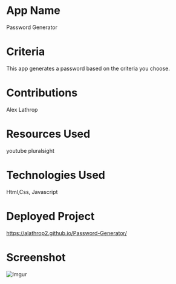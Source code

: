 # App Name

Password Generator

# Criteria

This app generates a password based on the criteria you choose.

# Contributions

Alex Lathrop

# Resources Used

youtube
pluralsight

# Technologies Used

Html,Css, Javascript

# Deployed Project

https://alathrop2.github.io/Password-Generator/

# Screenshot

![Imgur](https://i.imgur.com/OBlsv7i.png)

